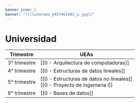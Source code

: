 ```yaml
---
banner_icon: 🏫
banner: "![[lunarama_9457461481_o.jpg]]"
---
```


# Universidad

| Trimestre    | UEAs                                                                           |
| ------------ | ------------------------------------------------------------------------------ |
| 3° trimestre | [[0 - Arquitectura de computadoras]]                                           |
| 4° trimestre | [[0 - Estructuras de datos lineales]]                                          |
| 5° trimestre | [[0 - Estructuras de datos no lineales]] <br> [[0 - Proyecto de ingenieria I]] |
| 6° trimestre             |         [[0 - Bases de datos]]                                                                       |


